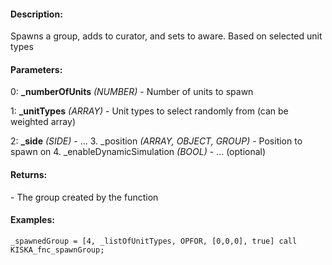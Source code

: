#### Description:
Spawns a group, adds to curator, and sets to aware. Based on selected unit types

#### Parameters:
0: **_numberOfUnits** *(NUMBER)* - Number of units to spawn

1: **_unitTypes** *(ARRAY)* - Unit types to select randomly from (can be weighted array)

2: **_side** *(SIDE)* - ...
3. _position *(ARRAY, OBJECT, GROUP)* - Position to spawn on
4. _enableDynamicSimulation *(BOOL)* - ... (optional)

#### Returns:
<GROUP> - The group created by the function

#### Examples:
```sqf
_spawnedGroup = [4, _listOfUnitTypes, OPFOR, [0,0,0], true] call KISKA_fnc_spawnGroup;
```

